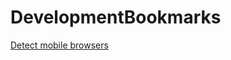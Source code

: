 DevelopmentBookmarks
====================
[Detect mobile browsers](http://detectmobilebrowsers.com/)